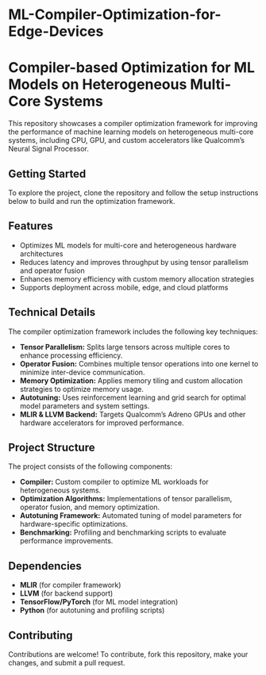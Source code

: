 # ML-Compiler-Optimization-for-Edge-Devices


# Compiler-based Optimization for ML Models on Heterogeneous Multi-Core Systems
This repository showcases a compiler optimization framework for improving the performance of machine learning models on heterogeneous multi-core systems, including CPU, GPU, and custom accelerators like Qualcomm’s Neural Signal Processor.

## Getting Started
To explore the project, clone the repository and follow the setup instructions below to build and run the optimization framework.

## Features
* Optimizes ML models for multi-core and heterogeneous hardware architectures
* Reduces latency and improves throughput by using tensor parallelism and operator fusion
* Enhances memory efficiency with custom memory allocation strategies
* Supports deployment across mobile, edge, and cloud platforms

## Technical Details
The compiler optimization framework includes the following key techniques:
* **Tensor Parallelism:** Splits large tensors across multiple cores to enhance processing efficiency.
* **Operator Fusion:** Combines multiple tensor operations into one kernel to minimize inter-device communication.
* **Memory Optimization:** Applies memory tiling and custom allocation strategies to optimize memory usage.
* **Autotuning:** Uses reinforcement learning and grid search for optimal model parameters and system settings.
* **MLIR & LLVM Backend:** Targets Qualcomm’s Adreno GPUs and other hardware accelerators for improved performance.

## Project Structure
The project consists of the following components:
* **Compiler:** Custom compiler to optimize ML workloads for heterogeneous systems.
* **Optimization Algorithms:** Implementations of tensor parallelism, operator fusion, and memory optimization.
* **Autotuning Framework:** Automated tuning of model parameters for hardware-specific optimizations.
* **Benchmarking:** Profiling and benchmarking scripts to evaluate performance improvements.

## Dependencies
* **MLIR** (for compiler framework)
* **LLVM** (for backend support)
* **TensorFlow/PyTorch** (for ML model integration)
* **Python** (for autotuning and profiling scripts)

## Contributing
Contributions are welcome! To contribute, fork this repository, make your changes, and submit a pull request.

